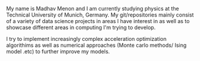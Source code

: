My name is Madhav Menon and I am currently studying physics at the Technical University of Munich, Germany. My git/repositories mainly consist of a variety of data science 
projects in areas I have interest in as well as to showcase different areas in computing I'm trying to develop.

I try to implement increasingly complex acceleration optimization algorithims as well as numerical approaches (Monte carlo methods/ Ising model .etc) to further improve 
my models. 




<!---
madmen2/madmen2 is a ✨ special ✨ repository because its `README.md` (this file) appears on your GitHub profile.
You can click the Preview link to take a look at your changes.
--->
